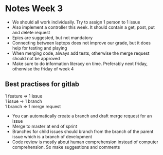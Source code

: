 # Notes Week 3
* We should all work individually. Try to assign 1 person to 1 issue
* Also implement a controller this week. It should contain a get, post, put and delete
request
* Epics are suggested, but not mandatory
* Connecting between laptops does not improve our grade, but it does help for testing
and playing
* When merging code, always add tests, otherwise the merge request should not be
approved
* Make sure to do information literacy on time. Preferably next friday, otherwise the
friday of week 4

## Best practises for gitlab
1 feature ⇒ 1 issue  
1 issue ⇒ 1 branch  
1 branch ⇒ 1 merge request  
* You can automatically create a branch and draft merge request for an issue
* Merge to master at end of sprint
* Branches for child issues should branch from the branch of the parent issue which is
a branch of development
* Code review is mostly about human comprehension instead of computer
comprehension. So make suggestions and comments